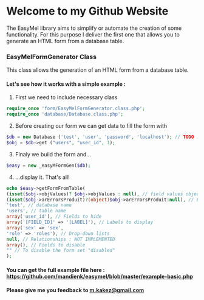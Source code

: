 # Welcome to my Github Website

The EasyMel library aims to simplify or automate the creation of some functionality. 
For this purpose I deliver the first one that allows you to generate an HTML form from a database table.

### EasyMelFormGenerator Class

This class allows the generation of an HTML form from a database table.

#### Let's see how it works with a simple example :

1. First we need to include necessary class
```php
require_once 'form/EasyMelFormGenerator.class.php';
require_once 'database/Database.class.php';
```

2. Before creating our form we can get data to fill the form with
```php
$db = new Database ('test', 'user', 'password', 'localhost'); // TODO : Implement singleton
$obj = $db->get ("users", "user_id", 1);
```
 
3. Finaly we build the form and...
```php
$easy = new _easyMFormGen($db);
```

4. ...display it. That's all!
```php
echo $easy->getFormFromTable(
(isset($obj->objValues)? $obj->objValues : null), // field values object
(isset($obj->arErrorsProduit)?(object)$obj->arErrorsProduit:null), // Errors : Convert error array to object
'test', // database name
'users', // table name
array('user_id'), // Fields to hide
array('[FIELD_ID]' => '[LABEL]'), // Labels to display
array('sex' => 'sex',
'role' => 'roles'), // Drop-down lists
null, // Relationships : NOT IMPLEMENTED
array(), // Fields to disable
"" // To disable the form set "disabled"
);
```

#### You can get the full example file here : https://github.com/mandienk/easymel/blob/master/example-basic.php

#### Please give me you feedback to <m.kakez@gmail.com>
